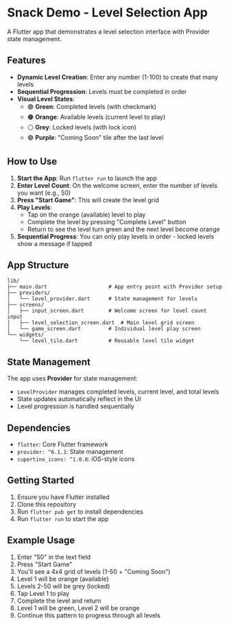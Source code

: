 # Snack Demo - Level Selection App

A Flutter app that demonstrates a level selection interface with Provider state management.

## Features

- **Dynamic Level Creation**: Enter any number (1-100) to create that many levels
- **Sequential Progression**: Levels must be completed in order
- **Visual Level States**:
  - 🟢 **Green**: Completed levels (with checkmark)
  - 🟠 **Orange**: Available levels (current level to play)
  - ⚪ **Grey**: Locked levels (with lock icon)
  - 🟣 **Purple**: "Coming Soon" tile after the last level

## How to Use

1. **Start the App**: Run `flutter run` to launch the app
2. **Enter Level Count**: On the welcome screen, enter the number of levels you want (e.g., 50)
3. **Press "Start Game"**: This will create the level grid
4. **Play Levels**: 
   - Tap on the orange (available) level to play
   - Complete the level by pressing "Complete Level" button
   - Return to see the level turn green and the next level become orange
5. **Sequential Progress**: You can only play levels in order - locked levels show a message if tapped

## App Structure

```
lib/
├── main.dart                    # App entry point with Provider setup
├── providers/
│   └── level_provider.dart      # State management for levels
├── screens/
│   ├── input_screen.dart        # Welcome screen for level count input
│   ├── level_selection_screen.dart  # Main level grid screen
│   └── game_screen.dart         # Individual level play screen
└── widgets/
    └── level_tile.dart          # Reusable level tile widget
```

## State Management

The app uses **Provider** for state management:
- `LevelProvider` manages completed levels, current level, and total levels
- State updates automatically reflect in the UI
- Level progression is handled sequentially

## Dependencies

- `flutter`: Core Flutter framework
- `provider: ^6.1.1`: State management
- `cupertino_icons: ^1.0.8`: iOS-style icons

## Getting Started

1. Ensure you have Flutter installed
2. Clone this repository
3. Run `flutter pub get` to install dependencies
4. Run `flutter run` to start the app

## Example Usage

1. Enter "50" in the text field
2. Press "Start Game"
3. You'll see a 4x4 grid of levels (1-50 + "Coming Soon")
4. Level 1 will be orange (available)
5. Levels 2-50 will be grey (locked)
6. Tap Level 1 to play
7. Complete the level and return
8. Level 1 will be green, Level 2 will be orange
9. Continue this pattern to progress through all levels
